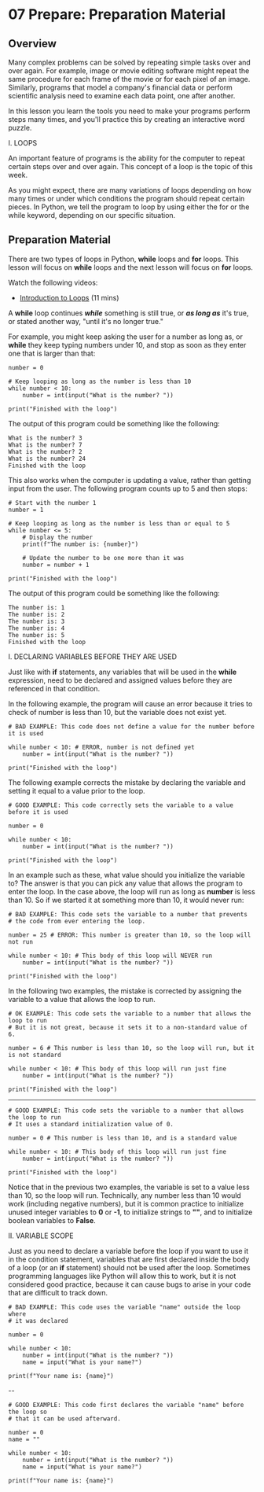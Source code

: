 # 07 Prepare: Preparation Material

## Overview

Many complex problems can be solved by repeating simple tasks over and over again. For example, image or movie editing software might repeat the same procedure for each frame of the movie or for each pixel of an image. Similarly, programs that model a company's financial data or perform scientific analysis need to examine each data point, one after another.

In this lesson you learn the tools you need to make your programs perform steps many times, and you'll practice this by creating an interactive word puzzle.

I. LOOPS

An important feature of programs is the ability for the computer to repeat certain steps over and over again. This concept of a loop is the topic of this week.

As you might expect, there are many variations of loops depending on how many times or under which conditions the program should repeat certain pieces. In Python, we tell the program to loop by using either the for or the while keyword, depending on our specific situation.

## Preparation Material

There are two types of loops in Python, **while** loops and **for** loops. This lesson will focus on **while** loops and the next lesson will focus on **for** loops.

Watch the following videos:

- [Introduction to Loops](https://video.byui.edu/media/t/1_5faplwse) (11 mins)

A **while** loop continues ***while*** something is still true, or ***as long as*** it's true, or stated another way, "until it's no longer true."

For example, you might keep asking the user for a number as long as, or **while** they keep typing numbers under 10, and stop as soon as they enter one that is larger than that:

    number = 0

    # Keep looping as long as the number is less than 10
    while number < 10:
        number = int(input("What is the number? "))

    print("Finished with the loop")

The output of this program could be something like the following:

    What is the number? 3
    What is the number? 7
    What is the number? 2
    What is the number? 24
    Finished with the loop

This also works when the computer is updating a value, rather than getting input from the user. The following program counts up to 5 and then stops:

    # Start with the number 1
    number = 1

    # Keep looping as long as the number is less than or equal to 5
    while number <= 5:
        # Display the number
        print(f"The number is: {number}")
        
        # Update the number to be one more than it was
        number = number + 1 

    print("Finished with the loop")

The output of this program could be something like the following:

    The number is: 1
    The number is: 2
    The number is: 3
    The number is: 4
    The number is: 5
    Finished with the loop

I. DECLARING VARIABLES BEFORE THEY ARE USED

Just like with **if** statements, any variables that will be used in the **while** expression, need to be declared and assigned values before they are referenced in that condition.

In the following example, the program will cause an error because it tries to check of number is less than 10, but the variable does not exist yet.

    # BAD EXAMPLE: This code does not define a value for the number before it is used

    while number < 10: # ERROR, number is not defined yet
        number = int(input("What is the number? "))

    print("Finished with the loop")

The following example corrects the mistake by declaring the variable and setting it equal to a value prior to the loop.

    # GOOD EXAMPLE: This code correctly sets the variable to a value before it is used

    number = 0

    while number < 10:
        number = int(input("What is the number? "))

    print("Finished with the loop")   

In an example such as these, what value should you initialize the variable to? The answer is that you can pick any value that allows the program to enter the loop. In the case above, the loop will run as long as **number** is less than 10. So if we started it at something more than 10, it would never run:

    # BAD EXAMPLE: This code sets the variable to a number that prevents
    # the code from ever entering the loop.

    number = 25 # ERROR: This number is greater than 10, so the loop will not run

    while number < 10: # This body of this loop will NEVER run
        number = int(input("What is the number? "))

    print("Finished with the loop")    

In the following two examples, the mistake is corrected by assigning the variable to a value that allows the loop to run.

    # OK EXAMPLE: This code sets the variable to a number that allows the loop to run
    # But it is not great, because it sets it to a non-standard value of 6.

    number = 6 # This number is less than 10, so the loop will run, but it is not standard

    while number < 10: # This body of this loop will run just fine
        number = int(input("What is the number? "))

    print("Finished with the loop")    
---------------------------
    # GOOD EXAMPLE: This code sets the variable to a number that allows the loop to run
    # It uses a standard initialization value of 0.

    number = 0 # This number is less than 10, and is a standard value

    while number < 10: # This body of this loop will run just fine
        number = int(input("What is the number? "))

    print("Finished with the loop")    

Notice that in the previous two examples, the variable is set to a value less than 10, so the loop will run. Technically, any number less than 10 would work (including negative numbers), but it is common practice to initialize unused integer variables to **0** or **-1**, to initialize strings to **""**, and to initialize boolean variables to **False**.

II. VARIABLE SCOPE

Just as you need to declare a variable before the loop if you want to use it in the condition statement, variables that are first declared inside the body of a loop (or an **if** statement) should not be used after the loop. Sometimes programming languages like Python will allow this to work, but it is not considered good practice, because it can cause bugs to arise in your code that are difficult to track down.

    # BAD EXAMPLE: This code uses the variable "name" outside the loop where
    # it was declared

    number = 0

    while number < 10: 
        number = int(input("What is the number? "))
        name = input("What is your name?")

    print(f"Your name is: {name}")

--

    # GOOD EXAMPLE: This code first declares the variable "name" before the loop so
    # that it can be used afterward.

    number = 0
    name = ""

    while number < 10: 
        number = int(input("What is the number? "))
        name = input("What is your name?")

    print(f"Your name is: {name}")
